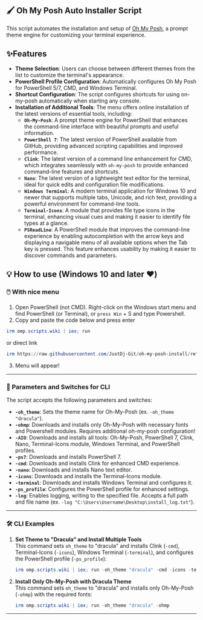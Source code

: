 ## 🖌️ Oh My Posh Auto Installer Script
This script automates the installation and setup of [Oh My Posh](https://ohmyposh.dev), a prompt theme engine for customizing your terminal experience.

## ✨Features
 - **Theme Selection**: Users can choose between different themes from the list to customize the terminal's appearance.
 - **PowerShell Profile Configuration**: Automatically configures Oh My Posh for PowerShell 5/7, CMD, and Windows Terminal.
 - **Shortcut Configuration**: The script configures shortcuts for using on-my-posh automatically when starting any console.
 - **Installation of Additional Tools**: The menu offers online installation of the latest versions of essential tools, including:
   - **`Oh-My-Posh`**: A prompt theme engine for PowerShell that enhances the command-line interface with beautiful prompts and useful information.
   - **`PowerShell 7`**: The latest version of PowerShell available from GitHub, providing advanced scripting capabilities and improved performance.
   - **`Clink`**: The latest version of a command line enhancement for CMD, which integrates seamlessly with `oh-my-posh` to provide enhanced command-line features and shortcuts.
   - **`Nano`**: The latest version of a lightweight text editor for the terminal, ideal for quick edits and configuration file modifications.
   - **`Windows Terminal`**: A modern terminal application for Windows 10 and newer that supports multiple tabs, Unicode, and rich text, providing a powerful environment for command-line tools.
   - **`Terminal-Icons`**: A module that provides file type icons in the terminal, enhancing visual cues and making it easier to identify file types at a glance.
   - **`PSReadLine`**: A PowerShell module that improves the command-line experience by enabling autocompletion with the arrow keys and displaying a navigable menu of all available options when the Tab key is pressed. This feature enhances usability by making it easier to discover commands and parameters.

## 💡 How to use (Windows 10 and later ❤️)

### 🖱️ With nice menu

1.   Open PowerShell (not CMD). Right-click on the Windows start menu and find PowerShell (or Terminal), or `press Win` + S and type Powershell.
2.   Copy and paste the code below and press enter
```powershell
irm omp.scripts.wiki | iex; run
```
or direct link
```powershell
irm https://raw.githubusercontent.com/JustDj-Git/oh-my-posh-install/refs/heads/main/oh-my-posh-install.ps1 | iex; run
```
3.   Menu will appear!
---

### 🔧 Parameters and Switches for CLI
The script accepts the following parameters and switches:

- **`-oh_theme`**: Sets the theme name for Oh-My-Posh (ex. `-oh_theme "dracula"`).
- **`-ohmp`**: Downloads and installs only Oh-My-Posh with necessary fonts and Powershell modules. Requires additional oh-my-posh configuration!
- **`-AIO`**: Downloads and installs all tools: Oh-My-Posh, PowerShell 7, Clink, Nano, Terminal-Icons module, Windows Terminal, and PowerShell profiles.
- **`-ps7`**: Downloads and installs PowerShell 7.
- **`-cmd`**: Downloads and installs Clink for enhanced CMD experience.
- **`-nano`**: Downloads and installs Nano text editor.
- **`-icons`**: Downloads and installs the Terminal-Icons module.
- **`-terminal`**: Downloads and installs Windows Terminal and configures it.
- **`-ps_profile`**: Configures the PowerShell profile for enhanced settings.
- **`-log`**: Enables logging, writing to the specified file. Accepts a full path and file name (ex. `-log "C:\Users\Username\Desktop\install_log.txt"`).
---
### 🛠️ CLI Examples
1. **Set Theme to "Dracula" and Install Multiple Tools**  
   This command sets `oh_theme` to "dracula" and installs Clink (`-cmd`), Terminal-Icons (`-icons`), Windows Terminal (`-terminal`), and configures the PowerShell profile (`-ps_profile`):

    ```powershell
    irm omp.scripts.wiki | iex; run -oh_theme "dracula" -cmd -icons -terminal -ps_profile
    ```

2. **Install Only Oh-My-Posh with Dracula Theme**  
   This command sets `oh_theme` to "dracula" and installs only Oh-My-Posh (`-ohmp`) with the required fonts:

    ```powershell
    irm omp.scripts.wiki | iex; run -oh_theme "dracula" -ohmp
    ```
---
